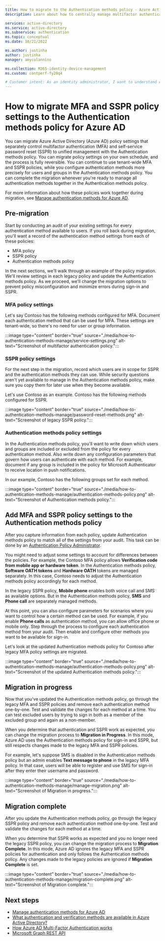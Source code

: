 ```yaml
---
title: How to migrate to the Authentication methods policy - Azure Active Directory
description: Learn about how to centrally manage multifactor authentication (MFA) and self-service password reset (SSPR) settings in the Authentication methods policy.

services: active-directory
ms.service: active-directory
ms.subservice: authentication
ms.topic: conceptual
ms.date: 10/21/2022

ms.author: justinha
author: justinha
manager: amycolannino

ms.collection: M365-identity-device-management
ms.custom: contperf-fy20q4

# Customer intent: As an identity administrator, I want to understand what authentication options are available in Azure AD and how I can manage them.
---
```

# How to migrate MFA and SSPR policy settings to the Authentication methods policy for Azure AD

You can migrate Azure Active Directory (Azure AD) policy settings that separately control multifactor authentication (MFA) and self-service password reset (SSPR) to unified management with the Authentication methods policy. You can migrate policy settings on your own schedule, and the process is fully reversible. You can continue to use tenant-wide MFA and SSPR policies, while you configure authentication methods more precisely for users and groups in the Authentication methods policy. You can complete the migration whenever you're ready to manage all authentication methods together in the Authentication methods policy. 

For more information about how these policies work together during migration, see [Manage authentication methods for Azure AD](concept-authentication-methods-manage.md).

## Pre-migration

Start by conducting an audit of your existing settings for every authentication method available to users. If you roll back during migration, you'll want a record of the authentication method settings from each of these policies:

- MFA policy
- SSPR policy
- Authentication methods policy

In the next sections, we'll walk through an example of the policy migration. We'll review settings in each legacy policy and update the Authentication methods policy. As we proceed, we'll change the migration options to prevent policy misconfiguration and minimize errors during sign-in and SSPR. 

### MFA policy settings

Let's say Contoso has the following methods configured for MFA. Document each authentication method that can be used for MFA. These settings are tenant-wide, so there's no need for user or group information.  

:::image type="content" border="true" source="./media/how-to-authentication-methods-manage/service-settings.png" alt-text="Screenshot of multifactor authentication policy.":::

### SSPR policy settings

For the next step in the migration, record which users are in scope for SSPR and the authentication methods they can use. While security questions aren't yet available to manage in the Authentication methods policy, make sure you copy them for later use when they become available. 

Let's use Contoso as an example. Contoso has the following methods configured for SSPR.

:::image type="content" border="true" source="./media/how-to-authentication-methods-manage/password-reset-methods.png" alt-text="Screenshot of legacy SSPR policy.":::


### Authentication methods policy settings

In the Authentication methods policy, you'll want to write down which users and groups are included or excluded from the policy for every authentication method. Also write down any configuration parameters that govern how users can authenticate with each method. For example, document if any group is included in the policy for Microsoft Authenticator to receive location in push notifications. 

<!--- Any report they can use?--->

In our example, Contoso has the following groups set for each method.

:::image type="content" border="true" source="./media/how-to-authentication-methods-manage/authentication-methods-policy.png" alt-text="Screenshot of Authentication methods policy.":::


## Add MFA and SSPR policy settings to the Authentication methods policy

After you capture information from each policy, update Authentication methods policy to match all of the settings from your audit. This task can be done by an [Authentication Policy Administrator](../roles/permissions-reference.md#authentication-policy-administrator).  

You might need to adjust some settings to account for differences between the policies. For example, the Contoso MFA policy allows **Verification code from mobile app or hardware token**. In the Authentication methods policy, **Software OATH tokens** and **Hardware OATH** tokens are managed separately. In this case, Contoso needs to adjust the Authentication methods policy accordingly for each method.  

In the legacy SSPR policy, **Mobile phone** enables both voice call and SMS as available options. But in the Authentication methods policy, **SMS** and **Phone call** are separately managed methods. 

At this point, you can also configure parameters for scenarios where you want to control how a certain method can be used. For example, if you enable **Phone calls** as authentication method, you can allow office phone or mobile only. Step through the process to configure each authentication method from your audit. Then enable and configure other methods you want to be available for sign-in.

Let's look at the updated Authentication methods policy for Contoso after legacy MFA policy settings are migrated. 

:::image type="content" border="true" source="./media/how-to-authentication-methods-manage/authentication-methods-policy.png" alt-text="Screenshot of the updated Authentication methods policy.":::

## Migration in progress

Now that you've updated the Authentication methods policy, go through the legacy MFA and SSPR policies and remove each authentication method one-by-one. Test and validate the changes for each method at a time. You can test excluded users by trying to sign in both as a member of the excluded group and again as a non-member. 

When you determine that authentication and SSPR work as expected, you can change the migration process to **Migration in Progress**. In this mode, Azure AD uses the Authentication methods policy for sign-in and SSPR, but still respects changes made to the legacy MFA and SSPR policies. 

For example, let's suppose SMS is disabled in the Authentication methods policy but an admin enables **Text message to phone** in the legacy MFA policy. In that case, users will be able to register and use SMS for sign-in after they enter their username and password. 

<!--- what if you change legacy MFA policy while **Migration in Progress** is set and then roll back to Pre-migration?--->

:::image type="content" border="true" source="./media/how-to-authentication-methods-manage/manage-migration.png" alt-text="Screenshot of Migration in progress.":::

## Migration complete

After you update the Authentication methods policy, go through the legacy SSPR policy and remove each authentication method one-by-one. Test and validate the changes for each method at a time. 

When you determine that SSPR works as expected and you no longer need the legacy SSPR policy, you can change the migration process to **Migration Complete**. In this mode, Azure AD ignores the legacy MFA and SSPR policies for authentication and only follows the Authentication methods policy. Any changes made to the legacy policies are ignored if **Migration Complete** is set.

:::image type="content" border="true" source="./media/how-to-authentication-methods-manage/migration-complete.png" alt-text="Screenshot of Migration complete.":::

## Next steps

- [Manage authentication methods for Azure AD](concept-authentication-methods-manage.md)
- [What authentication and verification methods are available in Azure Active Directory?](concept-authentication-methods.md)
- [How Azure AD Multi-Factor Authentication works](concept-mfa-howitworks.md)
- [Microsoft Graph REST API](/graph/api/resources/authenticationmethods-overview)


